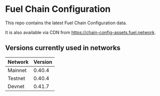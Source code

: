# Fuel Chain Configuration

This repo contains the latest Fuel Chain Configuration data.

It is also available via CDN from https://chain-config-assets.fuel.network.

## Versions currently used in networks

| Network  | Version |
|----------|---------|
| Mainnet | 0.40.4 |
| Testnet | 0.40.4 |
| Devnet | 0.41.7 |